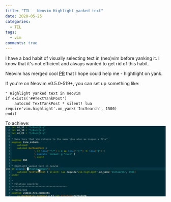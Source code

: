 ```yaml
---
title: "TIL - Neovim Highlight yanked text"
date: 2020-05-25
categories:
  - TIL
tags:
  - vim
comments: true
---
```


I have a bad habit of visually selecting text in (neo)vim before yanking it.
I know that it's not efficient and always wanted to get rid of this habit.

Neovim has merged cool [PR](https://github.com/neovim/neovim/pull/12279) that I
hope could help me - hightlight on yank.

If you're on Neovim v0.5.0-519+, you can set up something like:

```
" Highlight yanked text in neovim
if exists('##TextYankPost')
    autocmd TextYankPost * silent! lua require'vim.highlight'.on_yank('IncSearch', 1500)
endif
```

To achieve:
![TextYankPost](/assets/images/neovim-yank-highlight.gif)

